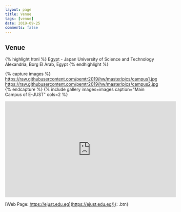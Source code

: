 ```yaml
---
layout: page
title: Venue
tags: [venue]
date: 2019-09-25
comments: false
---
```



## Venue

{% highlight html %}
Egypt - Japan University of Science and Technology
Alexandria, 
Borg El Arab, Egypt
{% endhighlight %}

{% capture images %}
    https://raw.githubusercontent.com/pemtr2019/hw/master/pics/campus1.jpg
    https://raw.githubusercontent.com/pemtr2019/hw/master/pics/campus2.jpg
{% endcapture %}
{% include gallery images=images caption="Main Campus of E-JUST" cols=2 %}

<iframe width="560" height="315" src="https://www.youtube.com/embed/5cM5lZHMWyo" frameborder="0"> </iframe>


[Web Page: https://ejust.edu.eg](https://ejust.edu.eg/){: .btn}

